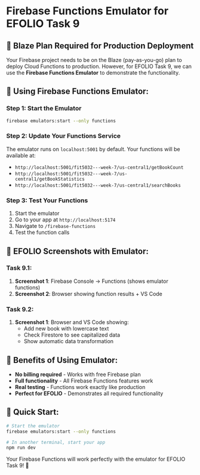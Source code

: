 # Firebase Functions Emulator for EFOLIO Task 9

## 🚨 **Blaze Plan Required for Production Deployment**

Your Firebase project needs to be on the Blaze (pay-as-you-go) plan to deploy Cloud Functions to production. However, for EFOLIO Task 9, we can use the **Firebase Functions Emulator** to demonstrate the functionality.

## 🚀 **Using Firebase Functions Emulator:**

### **Step 1: Start the Emulator**
```bash
firebase emulators:start --only functions
```

### **Step 2: Update Your Functions Service**
The emulator runs on `localhost:5001` by default. Your functions will be available at:
- `http://localhost:5001/fit5032---week-7/us-central1/getBookCount`
- `http://localhost:5001/fit5032---week-7/us-central1/getBookStatistics`
- `http://localhost:5001/fit5032---week-7/us-central1/searchBooks`

### **Step 3: Test Your Functions**
1. Start the emulator
2. Go to your app at `http://localhost:5174`
3. Navigate to `/firebase-functions`
4. Test the function calls

## 📸 **EFOLIO Screenshots with Emulator:**

### **Task 9.1:**
1. **Screenshot 1**: Firebase Console → Functions (shows emulator functions)
2. **Screenshot 2**: Browser showing function results + VS Code

### **Task 9.2:**
1. **Screenshot 1**: Browser and VS Code showing:
   - Add new book with lowercase text
   - Check Firestore to see capitalized data
   - Show automatic data transformation

## 🎯 **Benefits of Using Emulator:**
- **No billing required** - Works with free Firebase plan
- **Full functionality** - All Firebase Functions features work
- **Real testing** - Functions work exactly like production
- **Perfect for EFOLIO** - Demonstrates all required functionality

## 🚀 **Quick Start:**
```bash
# Start the emulator
firebase emulators:start --only functions

# In another terminal, start your app
npm run dev
```

Your Firebase Functions will work perfectly with the emulator for EFOLIO Task 9! 🎉
